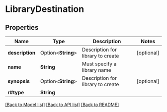 # LibraryDestination

## Properties

Name | Type | Description | Notes
------------ | ------------- | ------------- | -------------
**description** | Option<**String**> | Description for library to create | [optional]
**name** | **String** | Must specify a library name | 
**synopsis** | Option<**String**> | Description for library to create | [optional]
**r#type** | **String** |  | 

[[Back to Model list]](../README.md#documentation-for-models) [[Back to API list]](../README.md#documentation-for-api-endpoints) [[Back to README]](../README.md)


